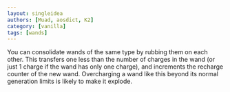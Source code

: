 ```yaml
---
layout: singleidea
authors: [Muad, aosdict, K2]
category: [vanilla]
tags: [wands]
---
```

You can consolidate wands of the same type by rubbing them on each other. This transfers one less than the number of charges in the wand (or just 1 charge if the wand has only one charge), and increments the recharge counter of the new wand. Overcharging a wand like this beyond its normal generation limits is likely to make it explode.
